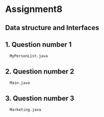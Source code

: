 # Assignment8
## Data structure and Interfaces

## 1. Question number 1
      MyPersonList.java

## 2. Question number 2
      Main.java

## 3. Question number 3
      Marketing.java


